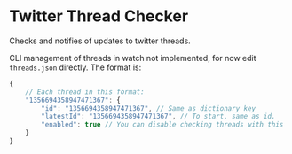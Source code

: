 # Twitter Thread Checker

Checks and notifies of updates to twitter threads.

CLI management of threads in watch not implemented, for now edit `threads.json` directly. The format is:

```js
{
    // Each thread in this format:
    "1356694358947471367": {
        "id": "1356694358947471367", // Same as dictionary key
        "latestId": "1356694358947471367", // To start, same as id.
        "enabled": true // You can disable checking threads with this
    }
}
```
